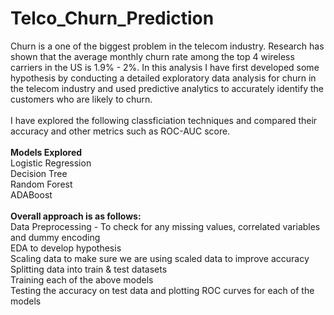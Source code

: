 # Telco_Churn_Prediction

Churn is a one of the biggest problem in the telecom industry. Research has shown that the average monthly churn rate among the top 4 wireless carriers in the US is 1.9% - 2%. In this analysis I have first developed some hypothesis by conducting a detailed exploratory data analysis for churn in the telecom industry and used predictive analytics to accurately identify the customers who are likely to churn.
<br> <br>
I have explored the following classficiation techniques and compared their accuracy and other metrics such as ROC-AUC score.
<br> <br>
<b>Models Explored</b>
<br>
Logistic Regression<br>
Decision Tree<br>
Random Forest<br>
ADABoost
<br> <br>
<b>Overall approach is as follows:</b>
<br>
Data Preprocessing - To check for any missing values, correlated variables and dummy encoding<br>
EDA to develop hypothesis<br>
Scaling data to make sure we are using scaled data to improve accuracy<br>
Splitting data into train & test datasets<br>
Training each of the above models<br>
Testing the accuracy on test data and plotting ROC curves for each of the models<br>
